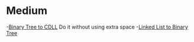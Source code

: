# Medium
-[Binary Tree to CDLL](https://www.geeksforgeeks.org/problems/binary-tree-to-cdll/1?itm_source=geeksforgeeks&itm_medium=article&itm_campaign=practice_card) Do it without using extra space
-[Linked List to Binary Tree](https://www.geeksforgeeks.org/problems/make-binary-tree/1?itm_source=geeksforgeeks&itm_medium=article&itm_campaign=practice_card)
